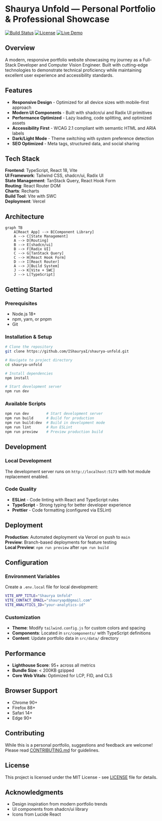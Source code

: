 # Shaurya Unfold — Personal Portfolio & Professional Showcase

[![Build Status](https://img.shields.io/github/workflow/status/IShauryaI/shaurya-unfold/CI)](https://github.com/IShauryaI/shaurya-unfold/actions)
[![License](https://img.shields.io/github/license/IShauryaI/shaurya-unfold)](LICENSE)
[![Live Demo](https://img.shields.io/badge/demo-live-brightgreen)](https://shaurya-unfold.vercel.app)

## Overview

A modern, responsive portfolio website showcasing my journey as a Full-Stack Developer and Computer Vision Engineer. Built with cutting-edge technologies to demonstrate technical proficiency while maintaining excellent user experience and accessibility standards.

## Features

- **Responsive Design** - Optimized for all device sizes with mobile-first approach
- **Modern UI Components** - Built with shadcn/ui and Radix UI primitives
- **Performance Optimized** - Lazy loading, code splitting, and optimized assets
- **Accessibility First** - WCAG 2.1 compliant with semantic HTML and ARIA labels
- **Dark/Light Mode** - Theme switching with system preference detection
- **SEO Optimized** - Meta tags, structured data, and social sharing

## Tech Stack

**Frontend**: TypeScript, React 18, Vite  
**UI Framework**: Tailwind CSS, shadcn/ui, Radix UI  
**State Management**: TanStack Query, React Hook Form  
**Routing**: React Router DOM  
**Charts**: Recharts  
**Build Tool**: Vite with SWC  
**Deployment**: Vercel  

## Architecture

```mermaid
graph TB
    A[React App] --> B[Component Library]
    A --> C[State Management]
    A --> D[Routing]
    B --> E[shadcn/ui]
    B --> F[Radix UI]
    C --> G[TanStack Query]
    C --> H[React Hook Form]
    D --> I[React Router]
    A --> J[Build System]
    J --> K[Vite + SWC]
    J --> L[TypeScript]
```

## Getting Started

### Prerequisites
- Node.js 18+ 
- npm, yarn, or pnpm
- Git

### Installation & Setup
```bash
# Clone the repository
git clone https://github.com/IShauryaI/shaurya-unfold.git

# Navigate to project directory
cd shaurya-unfold

# Install dependencies
npm install

# Start development server
npm run dev
```

### Available Scripts
```bash
npm run dev        # Start development server
npm run build      # Build for production
npm run build:dev  # Build in development mode
npm run lint       # Run ESLint
npm run preview    # Preview production build
```

## Development

### Local Development
The development server runs on `http://localhost:5173` with hot module replacement enabled.

### Code Quality
- **ESLint** - Code linting with React and TypeScript rules
- **TypeScript** - Strong typing for better developer experience
- **Prettier** - Code formatting (configured via ESLint)

## Deployment

**Production**: Automated deployment via Vercel on push to `main`  
**Preview**: Branch-based deployments for feature testing  
**Local Preview**: `npm run preview` after `npm run build`

## Configuration

### Environment Variables
Create a `.env.local` file for local development:
```bash
VITE_APP_TITLE="Shaurya Unfold"
VITE_CONTACT_EMAIL="shauryapd@gmail.com"
VITE_ANALYTICS_ID="your-analytics-id"
```

### Customization
- **Theme**: Modify `tailwind.config.js` for custom colors and spacing
- **Components**: Located in `src/components/` with TypeScript definitions
- **Content**: Update portfolio data in `src/data/` directory

## Performance

- **Lighthouse Score**: 95+ across all metrics
- **Bundle Size**: < 200KB gzipped
- **Core Web Vitals**: Optimized for LCP, FID, and CLS

## Browser Support

- Chrome 90+
- Firefox 88+
- Safari 14+
- Edge 90+

## Contributing

While this is a personal portfolio, suggestions and feedback are welcome! Please read [CONTRIBUTING.md](CONTRIBUTING.md) for guidelines.

## License

This project is licensed under the MIT License - see [LICENSE](LICENSE) file for details.

## Acknowledgments

- Design inspiration from modern portfolio trends
- UI components from shadcn/ui library
- Icons from Lucide React